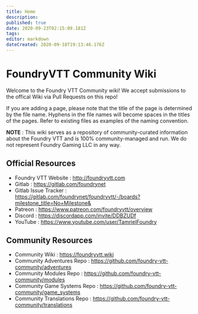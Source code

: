 ```yaml
---
title: Home
description: 
published: true
date: 2020-09-23T02:15:09.181Z
tags: 
editor: markdown
dateCreated: 2020-09-18T19:13:46.176Z
---
```


# FoundryVTT Community Wiki

Welcome to the Foundry VTT Community wiki! We accept submissions to the offical Wiki via Pull Requests on this repo!

If you are adding a page, please note that the title of the page is determined by
the file name. Hyphens in the file names will become spaces in the titles of the
pages. Refer to existing files as examples of the naming convention.

**NOTE** : This wiki serves as a repository of community-curated information about the Foundry VTT and is 100% community-managed and run. We do not represent Foundry Gaming LLC in any way.

## Official Resources
- Foundry VTT Website : http://foundryvtt.com
- Gitlab : https://gitlab.com/foundrynet
- Gitlab Issue Tracker : https://gitlab.com/foundrynet/foundryvtt/-/boards?milestone_title=No+Milestone&
- Patreon : https://www.patreon.com/foundryvtt/overview
- Discord : https://discordapp.com/invite/DDBZUDf
- YouTube : https://www.youtube.com/user/TamrielFoundry

## Community Resources
- Community Wiki : https://foundryvtt.wiki
- Community Adventures Repo : https://github.com/foundry-vtt-community/adventures
- Community Modules Repo : https://github.com/foundry-vtt-community/modules
- Community Game Systems Repo : https://github.com/foundry-vtt-community/game_systems
- Community Translations Repo : https://github.com/foundry-vtt-community/translations

